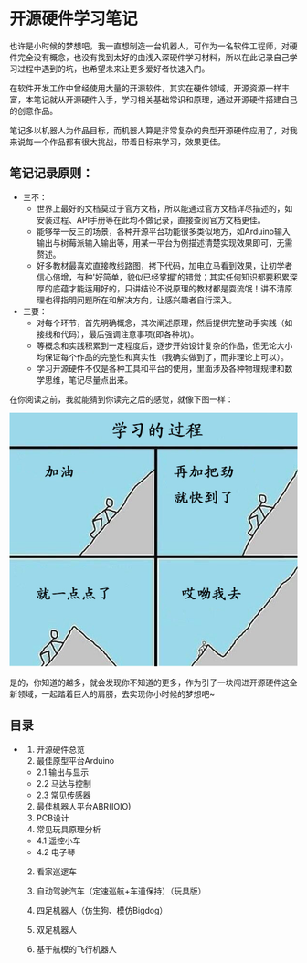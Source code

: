 # 开源硬件学习笔记
也许是小时候的梦想吧，我一直想制造一台机器人，可作为一名软件工程师，对硬件完全没有概念，也没有找到太好的由浅入深硬件学习材料，所以在此记录自己学习过程中遇到的坑，也希望未来让更多爱好者快速入门。

在软件开发工作中曾经使用大量的开源软件，其实在硬件领域，开源资源一样丰富，本笔记就从开源硬件入手，学习相关基础常识和原理，通过开源硬件搭建自己的创意作品。

笔记多以机器人为作品目标，而机器人算是非常复杂的典型开源硬件应用了，对我来说每一个作品都有很大挑战，带着目标来学习，效果更佳。

## 笔记记录原则：

* 三不：
  - 世界上最好的文档莫过于官方文档，所以能通过官方文档详尽描述的，如安装过程、API手册等在此均不做记录，直接查阅官方文档更佳。
  - 能够举一反三的场景，各种开源平台功能很多类似地方，如Arduino输入输出与树莓派输入输出等，用某一平台为例描述清楚实现效果即可，无需赘述。
  - 好多教材最喜欢直接教线路图，拷下代码，加电立马看到效果，让初学者信心倍增，有种'好简单，貌似已经掌握'的错觉；其实任何知识都要积累深厚的底蕴才能运用好的，只讲结论不说原理的教材都是耍流氓！讲不清原理也得指明问题所在和解决方向，让感兴趣者自行深入。
* 三要：
  - 对每个环节，首先明确概念，其次阐述原理，然后提供完整动手实践（如接线和代码），最后强调注意事项(即各种坑)。
  - 等概念和实践积累到一定程度后，逐步开始设计复杂的作品，但无论大小均保证每个作品的完整性和真实性（我确实做到了，而非理论上可以）。
  - 学习开源硬件不仅是各种工具和平台的使用，里面涉及各种物理规律和数学思维，笔记尽量点出来。




在你阅读之前，我就能猜到你读完之后的感觉，就像下图一样：

<img src="images\0.0.study.jpg" >

是的，你知道的越多，就会发现你不知道的更多，作为引子一块闯进开源硬件这全新领域，一起踏着巨人的肩膀，去实现你小时候的梦想吧~



## 目录

* 1. 开源硬件总览
  2. 最佳原型平台Arduino

  - 2.1 输出与显示
  - 2.2 马达与控制
  - 2.3 常见传感器

  2. 最佳机器人平台ABR(IOIO)
  3. PCB设计
  4. 常见玩具原理分析

  - 4.1 遥控小车
  - 4.2 电子琴

  2. 看家巡逻车

  3. 自动驾驶汽车（定速巡航+车道保持）（玩具版）

  4. 四足机器人（仿生狗、模仿Bigdog）

  5. 双足机器人

  6. 基于航模的飞行机器人

     ​